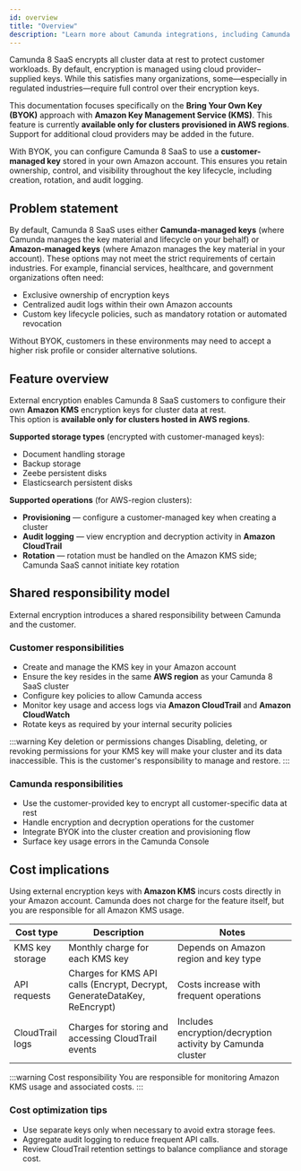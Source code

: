 ```yaml
---
id: overview
title: "Overview"
description: "Learn more about Camunda integrations, including Camunda's Amazon BYOK (Bring Your Own Key) integration."
---
```


Camunda 8 SaaS encrypts all cluster data at rest to protect customer workloads. By default, encryption is managed using cloud provider–supplied keys. While this satisfies many organizations, some—especially in regulated industries—require full control over their encryption keys.

This documentation focuses specifically on the **Bring Your Own Key (BYOK)** approach with **Amazon Key Management Service (KMS)**. This feature is currently **available only for clusters provisioned in AWS regions**. Support for additional cloud providers may be added in the future.

With BYOK, you can configure Camunda 8 SaaS to use a **customer-managed key** stored in your own Amazon account. This ensures you retain ownership, control, and visibility throughout the key lifecycle, including creation, rotation, and audit logging.

## Problem statement

By default, Camunda 8 SaaS uses either **Camunda-managed keys** (where Camunda manages the key material and lifecycle on your behalf) or **Amazon-managed keys** (where Amazon manages the key material in your account). These options may not meet the strict requirements of certain industries. For example, financial services, healthcare, and government organizations often need:

- Exclusive ownership of encryption keys
- Centralized audit logs within their own Amazon accounts
- Custom key lifecycle policies, such as mandatory rotation or automated revocation

Without BYOK, customers in these environments may need to accept a higher risk profile or consider alternative solutions.

## Feature overview

External encryption enables Camunda 8 SaaS customers to configure their own **Amazon KMS** encryption keys for cluster data at rest.  
This option is **available only for clusters hosted in AWS regions**.

**Supported storage types** (encrypted with customer-managed keys):

- Document handling storage
- Backup storage
- Zeebe persistent disks
- Elasticsearch persistent disks

**Supported operations** (for AWS-region clusters):

- **Provisioning** — configure a customer-managed key when creating a cluster
- **Audit logging** — view encryption and decryption activity in **Amazon CloudTrail**
- **Rotation** — rotation must be handled on the Amazon KMS side; Camunda SaaS cannot initiate key rotation

## Shared responsibility model

External encryption introduces a shared responsibility between Camunda and the customer.

### Customer responsibilities

- Create and manage the KMS key in your Amazon account
- Ensure the key resides in the same **AWS region** as your Camunda 8 SaaS cluster
- Configure key policies to allow Camunda access
- Monitor key usage and access logs via **Amazon CloudTrail** and **Amazon CloudWatch**
- Rotate keys as required by your internal security policies

:::warning Key deletion or permissions changes
Disabling, deleting, or revoking permissions for your KMS key will make your cluster and its data inaccessible. This is the customer's responsibility to manage and restore.
:::

### Camunda responsibilities

- Use the customer-provided key to encrypt all customer-specific data at rest
- Handle encryption and decryption operations for the customer
- Integrate BYOK into the cluster creation and provisioning flow
- Surface key usage errors in the Camunda Console

## Cost implications

Using external encryption keys with **Amazon KMS** incurs costs directly in your Amazon account. Camunda does not charge for the feature itself, but you are responsible for all Amazon KMS usage.

| Cost type       | Description                                                              | Notes                                                      |
| --------------- | ------------------------------------------------------------------------ | ---------------------------------------------------------- |
| KMS key storage | Monthly charge for each KMS key                                          | Depends on Amazon region and key type                      |
| API requests    | Charges for KMS API calls (Encrypt, Decrypt, GenerateDataKey, ReEncrypt) | Costs increase with frequent operations                    |
| CloudTrail logs | Charges for storing and accessing CloudTrail events                      | Includes encryption/decryption activity by Camunda cluster |

:::warning Cost responsibility
You are responsible for monitoring Amazon KMS usage and associated costs.
:::

### Cost optimization tips

- Use separate keys only when necessary to avoid extra storage fees.
- Aggregate audit logging to reduce frequent API calls.
- Review CloudTrail retention settings to balance compliance and storage cost.
